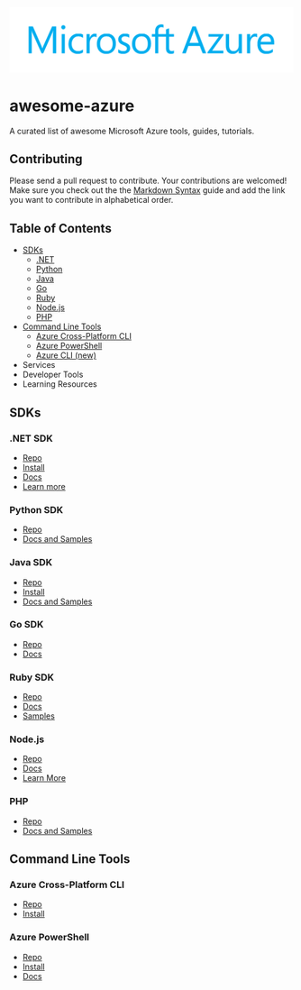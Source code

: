 ![](img/azure-logo.png)

# awesome-azure

A curated list of awesome Microsoft Azure tools, guides, tutorials.

## Contributing

Please send a pull request to contribute. Your contributions are welcomed! Make sure you check out the the [Markdown Syntax](https://guides.github.com/features/mastering-markdown/)
guide and add the link you want to contribute in alphabetical order. 

## Table of Contents

- [SDKs](#sdks)
  - [.NET](#net-sdk)
  - [Python](#python-sdk)
  - [Java](#java-sdk)
  - [Go](#go-sdk)
  - [Ruby](#ruby-sdk)
  - [Node.js](#nodejs-sdk)
  - [PHP](#php-sdk)
- [Command Line Tools](#command-line-tools)
  - [Azure Cross-Platform CLI](#azure-cross-platform-cli)
  - [Azure PowerShell](#azure-powershell)
  - [Azure CLI (new)](#azure-cli)
- Services
- Developer Tools
- Learning Resources

## SDKs

### .NET SDK

- [Repo](https://github.com/Azure/azure-sdk-for-net)
- [Install](https://azure.microsoft.com/en-us/documentation/api/)
- [Docs](https://azure.microsoft.com/en-us/documentation/articles/dotnet-sdk/)
- [Learn more](https://azure.microsoft.com/en-us/develop/net/)

### Python SDK

- [Repo](https://github.com/Azure/azure-sdk-for-python)
- [Docs and Samples](https://azure.microsoft.com/en-us/develop/python/)

### Java SDK

- [Repo](https://github.com/Azure/azure-sdk-for-java)
- [Install](https://azure.microsoft.com/en-us/documentation/articles/java-download-azure-sdk/)
- [Docs and Samples](https://azure.microsoft.com/en-us/develop/java/)

### Go SDK

- [Repo](https://github.com/Azure/azure-sdk-for-go)
- [Docs](https://github.com/Azure/azure-sdk-for-go/blob/master/README.md)

### Ruby SDK

- [Repo](https://github.com/Azure/azure-sdk-for-ruby)
- [Docs](https://azure.microsoft.com/en-us/develop/ruby/)
- [Samples](https://azure.microsoft.com/en-us/documentation/articles/?platform=ruby)

### Node.js

- [Repo](https://github.com/Azure/azure-sdk-for-node)
- [Docs](https://azure.github.io/azure-sdk-for-node/)
- [Learn More](https://azure.microsoft.com/en-us/develop/nodejs/)

### PHP

- [Repo](https://github.com/Azure/azure-sdk-for-php)
- [Docs and Samples](https://azure.microsoft.com/en-us/develop/php/)

## Command Line Tools

### Azure Cross-Platform CLI

- [Repo](https://github.com/Azure/azure-xplat-cli)
- [Install](https://azure.microsoft.com/en-us/documentation/articles/xplat-cli-install/)

### Azure PowerShell

- [Repo](https://github.com/azure/azure-powershell)
- [Install](https://azure.microsoft.com/en-us/documentation/articles/powershell-install-configure/)
- [Docs](https://msdn.microsoft.com/library/windowsazure/jj554330.aspx)
